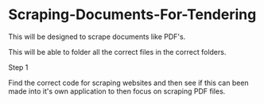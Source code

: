 # Scraping-Documents-For-Tendering
This will be designed to scrape documents like PDF's.

This will be able to folder all the correct files in the correct folders.

Step 1

Find the correct code for scraping websites and then see if this can been made into it's own application to then focus on scraping PDF files.


